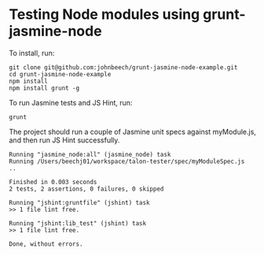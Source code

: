 Testing Node modules using grunt-jasmine-node
=============================================

To install, run:
```
git clone git@github.com:johnbeech/grunt-jasmine-node-example.git
cd grunt-jasmine-node-example
npm install
npm install grunt -g
```

To run Jasmine tests and JS Hint, run:
```
grunt
```

The project should run a couple of Jasmine unit specs against myModule.js, and then run JS Hint successfully.

```
Running "jasmine_node:all" (jasmine_node) task
Running /Users/beechj01/workspace/talon-tester/spec/myModuleSpec.js
..

Finished in 0.003 seconds
2 tests, 2 assertions, 0 failures, 0 skipped

Running "jshint:gruntfile" (jshint) task
>> 1 file lint free.

Running "jshint:lib_test" (jshint) task
>> 1 file lint free.

Done, without errors.
```
